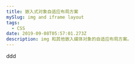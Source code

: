 ```yaml
---
title: 嵌入式对象自适应布局方案
mySlug: img and iframe layout
tags:
  - CSS
date: 2019-09-08T05:57:01.273Z
description: img 和其他嵌入媒体对象的自适应布局方案。
---
```

ddd
